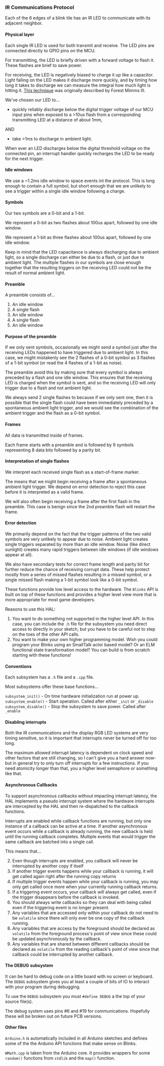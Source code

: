 ### IR Communications Protocol

Each of the 6 edges of a blink tile has an IR LED to communicate with its adjacent neighbor.

#### Physical layer

Each single IR LED is used for both transmit and receive. The LED pins are connected directly to GPIO pins on the MCU.

For transmitting, the LED is briefly driven with a forward voltage to flash it. These flashes are brief to save power. 

For receiving, the LED is negatively biased to charge it up like a capacitor. Light falling on the LED makes it discharge more quickly, and by timing how long it takes to discharge we can measure the integral how much light is hitting it. [This technique](https://www.sparkfun.com/news/2161) was originally described by Forest Mimms III.

We've chosen our LED to...

* quickly reliably discharge below the digital trigger voltage of our MCU input pins when exposed to a >10us flash from a corresponding transmitting LED at a distance of about 1mm,

AND
 
* take >1ms to discharge in ambient light.

When ever an LED discharges below the digital threshold voltage on the connected pin, an interrupt handler quickly recharges the LED to be ready for the next trigger.


#### Idle windows

We use a ~1.2ms idle window to space events int the protocol. This is long enough to contain a full symbol, but short enough that we are unlikely to see a trigger within a single idle window following a charge.  


#### Symbols

Our two symbols are a 0-bit and a 1-bit.

We represent a 0-bit as two flashes about 100us apart, followed by one idle window. 

We represent a 1-bit as three flashes about 100us apart, followed by one idle window. 

Keep in mind that the LED capacitance is always discharging due to ambient light, so a single discharge can either be due to a flash, or just due to ambient light. The multiple flashes in our symbols are close enough together that the resulting triggers on the receiving LED could not be the result of normal ambient light.


#### Preamble 

A preamble consists of...

1. An idle window
2. A single flash
3. An idle window
4. A single flash
5. An idle window

  
#### Purpose of the preamble

If we only sent symbols, occasionally we might send a symbol just after the receiving LEDs happened to have triggered due to ambient light. In this case, we might mistakenly see the 2 flashes of a 0-bit symbol as 3 flashes of a 1-bit symbol (or read the 4 flashes of a 1-bit as noise). 

The preamble avoid this by making sure that every symbol is always preceded by a flash and one idle window. This ensures that the receiving LED is charged when the symbol is sent, and so the receiving LED will only trigger due to a flash and not ambient light. 

We always send 2 single flashes to because if we only sent one, then it is possible that the single flash could have been immediately preceded by a spontaneous ambient light trigger, and we would see the combination of the ambient trigger and the flash as a 0-bit symbol. 

#### Frames

All data is transmitted inside of frames. 

Each frame starts with a preamble and is followed by 9 symbols representing 8 data bits followed by a parity bit. 

#### Interpretation of single flashes

We interpret each received single flash as a start-of-frame marker.

The means that we might begin receiving a frame after a spontaneous ambient light trigger. We depend on error detection to reject this case before it is interpreted as a valid frame.

We will also often begin receiving a frame after the first flash in the preamble. This case is benign since the 2nd preamble flash will restart the frame. 

#### Error detection

We primarily depend on the fact that the trigger patterns of the two valid symbols are very unlikely to appear due to noise. Ambient light creates single triggers separated by more than an idle window. Noise (like direct sunlight) creates many rapid triggers between idle windows (if idle windows appear at all). 

We also have secondary tests for correct frame length and parity bit for further reduce the chance of receiving corrupt data. These help protect mostly from a series of missed flashes resulting in a missed symbol, or a single missed flash making a 1-bit symbol look like a 0-bit symbol.             



 


  

   

    

These functions provide low level access to the hardware. The `Blinks` API is built on top of these functions and provides a higher level view more that is more appropriate for most game developers.

Reasons to use this HAL:

1. You want to do something not supported in the higher level API. In this case, you can include the `.h` file for the subsystem you need direct access to directly in your sketch, but you have to be careful not to step on the toes of the other API calls. 
2. You want to make your own higher programming model. Wish you could program your Blinks using an SmallTalk actor based model? Or an ELM functional state transformation model? You can build is from scratch starting with these functions!    


#### Conventions
  

Each subsystem has a `.h` file and a `.cpp` file. 

Most subsystems offer these base functions...

`subsystem_init()` - On time hardware initialization run at power up.
`subsystem_enable()` - Start operation. Called after either `_init` or `_disable`
`subsystem_disable()` - Stop the subsystem to save power. Called after `_enable`   


#### Disabling interrupts

Both the IR communications and the display RGB LED systems are very timing sensitive, so it is important that interrupts never be turned off for too long.   

The maximum allowed interrupt latency is dependent on clock speed and other factors that are still changing, so I can't give you a hard answer now- but in general try to only turn off interrupts for a few instructions. If you need atomicity longer than that, you a higher level semaphore or something like that. 

#### Asynchronous Callbacks

To support asynchronous callbacks without impacting interrupt latency, the HAL implements a pseudo interrupt system where the hardware interrupts are intercepted by the HAL and then re-dispatched to the callback functions.

Interrupts are enabled while callback functions are running, but only one instance of a callback can be active at a time. If another asynchronous event occurs while a callback is already running, the new callback is held until the running callback completes. Multiple events that would trigger the same callback are batched into a single call.

This means that...

2. Even though interrupts are enabled,  you callback will never be interrupted by another copy if itself
2. If another trigger events happens while your callback is running, it will get called again right after the running copy returns
3. If multiple trigger events happen while your callback is running, you may only get called once more when your currently running callback returns.
4. If a triggering event occurs, your callback will always get called, even if the trigger disappears before the callback is invoked. 
4. You should always write callbacks so they can deal with being called even if the triggering event is no longer present.    
5. Any variables that are accessed only within your callback do not need to be `volatile` since there will only ever be one copy of the callback running.
6. Any variables that are access by the foreground should be declared as `volatile` from the foreground process's point of view since these could be updated asynchronously by the callback. 
7. Any variables that are shared between different callbacks should be declared as `volatile` from the reading callback's point of view since that callback could be interrupted by another callback.  

#### The DEBUG subsystem

It can be hard to debug code on a little board with no screen or keyboard. The `DEBUG` subsystem gives you at least a couple of bits of IO to interact with your program during debugging. 

To use the `DEBUG` subsystem you must `#define DEBUG` a the top of your source file(s). 

The debug system uses pins #6 and #19 for communications. Hopefully these will be broken out on future PCB versions.  
 
 
#### Other files

`Arduino.h` is automatically included in all Arduino sketches and defines some of the the Arduino API functions that make sense on Blinks. 
  
`WMath.cpp` is taken from the Arduino core. It provides wrappers for some `random()` functions from `stdlib` and the `map()` function.
 